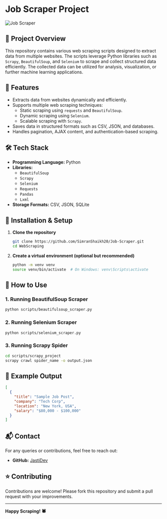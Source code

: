 # Job Scraper Project

![Job Scraper](https://img.shields.io/badge/Web%20Scraping-Python-blue.svg)

## 📌 Project Overview
This repository contains various web scraping scripts designed to extract data from multiple websites. The scripts leverage Python libraries such as `Scrapy`, `BeautifulSoup`, and `Selenium` to scrape and collect structured data efficiently. The collected data can be utilized for analysis, visualization, or further machine learning applications.

## 🚀 Features
- Extracts data from websites dynamically and efficiently.
- Supports multiple web scraping techniques:
  - Static scraping using `requests` and `BeautifulSoup`.
  - Dynamic scraping using `Selenium`.
  - Scalable scraping with `Scrapy`.
- Saves data in structured formats such as CSV, JSON, and databases.
- Handles pagination, AJAX content, and authentication-based scraping.

## 🛠 Tech Stack
- **Programming Language:** Python
- **Libraries:**
  - `BeautifulSoup`
  - `Scrapy`
  - `Selenium`
  - `Requests`
  - `Pandas`
  - `Lxml`
- **Storage Formats:** CSV, JSON, SQLite


## 🔧 Installation & Setup
1. **Clone the repository**
   ```bash
   git clone https://github.com/SimranShaikh20/Job-Scraper.git
   cd WebScraping
   ```
2. **Create a virtual environment (optional but recommended)**
   ```bash
   python -m venv venv
   source venv/bin/activate  # On Windows: venv\Scripts\activate
   ```


## 📌 How to Use
### 1. Running BeautifulSoup Scraper
```bash
python scripts/beautifulsoup_scraper.py
```
### 2. Running Selenium Scraper
```bash
python scripts/selenium_scraper.py
```
### 3. Running Scrapy Spider
```bash
cd scripts/scrapy_project
scrapy crawl spider_name -o output.json
```

## 📝 Example Output
```json
[
  {
    "title": "Sample Job Post",
    "company": "Tech Corp",
    "location": "New York, USA",
    "salary": "$80,000 - $100,000"
  }
]
```

## 📬 Contact
For any queries or contributions, feel free to reach out:
- **GitHub:** [JastiDev](https://github.com/JastiDev)


## ⭐ Contributing
Contributions are welcome! Please fork this repository and submit a pull request with your improvements.

---
**Happy Scraping! 🕷️**
